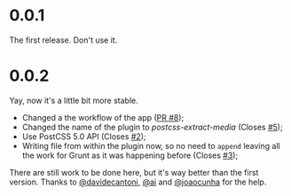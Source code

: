 # 0.0.1

The first release. Don't use it.

# 0.0.2

Yay, now it's a little bit more stable.
- Changed a the workflow of the app ([PR #8](https://github.com/Ghostavio/postcss-extract-media/pull/8));
- Changed the name of the plugin to *postcss-extract-media* (Closes [#5](https://github.com/Ghostavio/postcss-extract-media/issues/5));
- Use PostCSS 5.0 API (Closes [#2](https://github.com/Ghostavio/postcss-extract-media/issues/2));
- Writing file from within the plugin now, so no need to `append` leaving all the work for Grunt as it was happening before (Closes [#3](https://github.com/Ghostavio/postcss-extract-media/issues/3));

There are still work to be done here, but it's way better than the first version.
Thanks to [@davidecantoni](https://github.com/davidecantoni/), [@ai](https://github.com/ai/) and [@joaocunha](https://github.com/joaocunha/) for the help.
